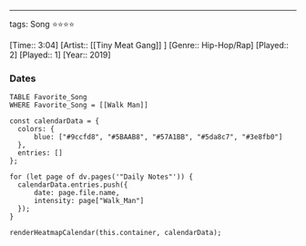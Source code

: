 ---
tags: Song ⭐⭐⭐⭐ 

[Time:: 3:04]
[Artist:: [[Tiny Meat Gang]] ]
[Genre:: Hip-Hop/Rap]
[Played:: 2]
[Played:: 1]
[Year:: 2019]
### Dates
````dataview
TABLE Favorite_Song
WHERE Favorite_Song = [[Walk Man]]
````
  ```dataviewjs
const calendarData = { 
	colors: { 
		blue: ["#9ccfd8", "#5BAAB8", "#57A1BB", "#5da8c7", "#3e8fb0"] 
	}, 
	entries: [] 
}; 

for (let page of dv.pages('"Daily Notes"')) { 
	calendarData.entries.push({ 
		date: page.file.name, 
		intensity: page["Walk_Man"]
	}); 
} 

renderHeatmapCalendar(this.container, calendarData);
```
